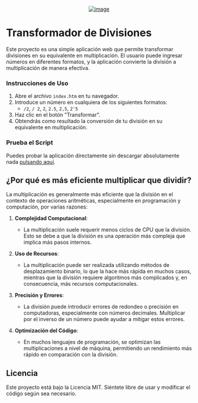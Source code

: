 <p align="center">
  <a href="https://fer3d.github.io/transformador_division_multiplicacion/">
    <img src="https://github.com/user-attachments/assets/fa7c0eb8-2da2-4ad5-b258-43ae074f89c7" alt="image">
  </a>
</p>


# Transformador de Divisiones

Este proyecto es una simple aplicación web que permite transformar divisiones en su equivalente en multiplicación. El usuario puede ingresar números en diferentes formatos, y la aplicación convierte la división a multiplicación de manera efectiva.

### Instrucciones de Uso

1. Abre el archivo `index.htm` en tu navegador.
2. Introduce un número en cualquiera de los siguientes formatos:
   - `/2`, `/ 2`, `2`, `2.5`, `2,5`, `2'5`
3. Haz clic en el botón "Transformar".
4. Obtendrás como resultado la conversión de tu división en su equivalente en multiplicación.

### Prueba el Script

Puedes probar la aplicación directamente sin descargar absolutamente nada [pulsando aquí](https://fer3d.github.io/transformador_division_multiplicacion/).

## ¿Por qué es más eficiente multiplicar que dividir?

La multiplicación es generalmente más eficiente que la división en el contexto de operaciones aritméticas, especialmente en programación y computación, por varias razones:

1. **Complejidad Computacional**:
   - La multiplicación suele requerir menos ciclos de CPU que la división. Esto se debe a que la división es una operación más compleja que implica más pasos internos.

2. **Uso de Recursos**:
   - La multiplicación puede ser realizada utilizando métodos de desplazamiento binario, lo que la hace más rápida en muchos casos, mientras que la división requiere algoritmos más complicados y, en consecuencia, más recursos computacionales.

3. **Precisión y Errores**:
   - La división puede introducir errores de redondeo o precisión en computadoras, especialmente con números decimales. Multiplicar por el inverso de un número puede ayudar a mitigar estos errores.

4. **Optimización del Código**:
   - En muchos lenguajes de programación, se optimizan las multiplicaciones a nivel de máquina, permitiendo un rendimiento más rápido en comparación con la división.

## Licencia

Este proyecto está bajo la Licencia MIT. Siéntete libre de usar y modificar el código según sea necesario.
